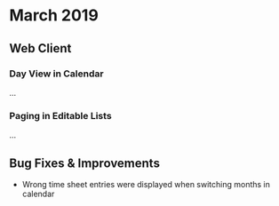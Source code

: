 # March 2019

## Web Client

### Day View in Calendar

...

### Paging in Editable Lists

...

## Bug Fixes & Improvements

* Wrong time sheet entries were displayed when switching months in calendar